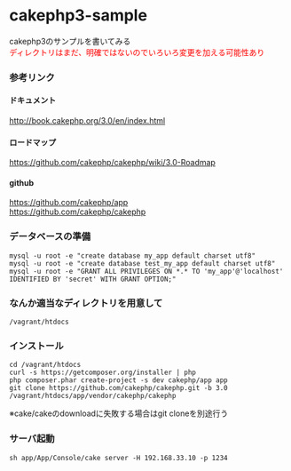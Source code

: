 cakephp3-sample
===============

cakephp3のサンプルを書いてみる
<br />
<span style="color: #FF0000;">ディレクトリはまだ、明確ではないのでいろいろ変更を加える可能性あり</span>

### 参考リンク
#### ドキュメント
<a href="http://book.cakephp.org/3.0/en/index.html" target="_blank">http://book.cakephp.org/3.0/en/index.html</a><br />

#### ロードマップ
<a href="https://github.com/cakephp/cakephp/wiki/3.0-Roadmap" target="_blank">https://github.com/cakephp/cakephp/wiki/3.0-Roadmap</a><br >

#### github
<a href="https://github.com/cakephp/app" target="_blank">https://github.com/cakephp/app</a><br />
<a href="https://github.com/cakephp/cakephp" target="_blank">https://github.com/cakephp/cakephp</a>

### データベースの準備
```
mysql -u root -e "create database my_app default charset utf8"
mysql -u root -e "create database test_my_app default charset utf8"
mysql -u root -e "GRANT ALL PRIVILEGES ON *.* TO 'my_app'@'localhost' IDENTIFIED BY 'secret' WITH GRANT OPTION;"
```

### なんか適当なディレクトリを用意して
```
/vagrant/htdocs
```

### インストール
```
cd /vagrant/htdocs
curl -s https://getcomposer.org/installer | php
php composer.phar create-project -s dev cakephp/app app
git clone https://github.com/cakephp/cakephp.git -b 3.0 /vagrant/htdocs/app/vendor/cakephp/cakephp
```
※cake/cakeのdownloadに失敗する場合はgit cloneを別途行う

### サーバ起動
```
sh app/App/Console/cake server -H 192.168.33.10 -p 1234
```


